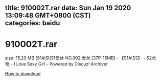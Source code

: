 
title: 910002T.rar
date: Sun Jan 19 2020 13:09:48 GMT+0800 (CST)    
categories: baidu
---

# 910002T.rar
size: 15.20 MB
 [91AISI]91爱丝 NO.002 爱丝 [37P-15MB] - 【91AISS】 - 52尤物 - I Love Sexy Girl - Powered by Discuz! Archiver
 

[How to download](https://bpcam.bemobtrk.com/go/2ceec3aa-1ca2-46d6-b9ff-aaa5c184517c?jno=38)